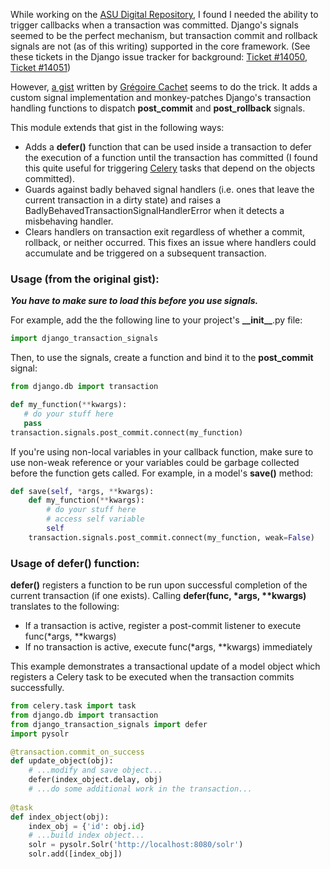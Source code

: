 While working on the [ASU Digital Repository](http://repository.asu.edu/), I found I needed the ability to trigger
callbacks when a transaction was committed.  Django's signals seemed to be the perfect mechanism, but transaction commit and rollback signals are not (as of this writing) supported in the core framework.  (See these tickets in the Django issue tracker for background: [Ticket #14050](https://code.djangoproject.com/ticket/14050), 
[Ticket #14051](https://code.djangoproject.com/ticket/14051))

However, [a gist](https://gist.github.com/247844) written by [Grégoire Cachet](https://github.com/gcachet) seems to do the trick.  It adds a custom signal implementation and monkey-patches Django's transaction handling functions to dispatch **post_commit** and **post_rollback** signals. 

This module extends that gist in the following ways:

+ Adds a **defer()** function that can be used inside a transaction to defer the execution of a function until the   transaction has committed (I found this quite useful for triggering [Celery](https://github.com/ask/celery) tasks that depend on the objects committed).
+ Guards against badly behaved signal handlers (i.e. ones that leave the current transaction in a dirty state) and raises a BadlyBehavedTransactionSignalHandlerError when it detects a misbehaving handler.
+ Clears handlers on transaction exit regardless of whether a commit, rollback, or neither occurred.  This fixes an issue where handlers could accumulate and be triggered on a subsequent transaction. 

### Usage (from the original gist):

__*You have to make sure to load this before you use signals.*__

For example, add the the following line to your project's **\_\_init\_\_**.py file:

```python
import django_transaction_signals
```
 
Then, to use the signals, create a function and bind it to the **post_commit** signal:

```python
from django.db import transaction

def my_function(**kwargs):
   # do your stuff here
   pass
transaction.signals.post_commit.connect(my_function)
```

If you're using non-local variables in your callback function, make sure to use non-weak reference or your variables could be garbage collected before the function gets called. For example, in a model's **save()** method:

```python
def save(self, *args, **kwargs):
    def my_function(**kwargs):
        # do your stuff here
        # access self variable
        self
    transaction.signals.post_commit.connect(my_function, weak=False)
```

### Usage of defer() function:
__defer()__ registers a function to be run upon successful completion of the current transaction (if one exists).  Calling __defer(func, *args, **kwargs)__ translates to the following:

* If a transaction is active, register a post-commit listener to execute func(*args, **kwargs)
* If no transaction is active, execute func(*args, **kwargs) immediately

This example demonstrates a transactional update of a model object which registers a Celery task to be executed when the transaction commits successfully.

```python
from celery.task import task
from django.db import transaction
from django_transaction_signals import defer
import pysolr

@transaction.commit_on_success
def update_object(obj):
    # ...modify and save object...
    defer(index_object.delay, obj)
    # ...do some additional work in the transaction...
    
@task
def index_object(obj):
    index_obj = {'id': obj.id}
    # ...build index object...
    solr = pysolr.Solr('http://localhost:8080/solr')
    solr.add([index_obj])
```